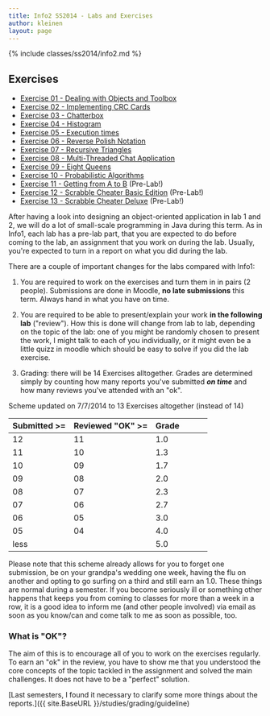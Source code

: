 ```yaml
---
title: Info2 SS2014 - Labs and Exercises
author: kleinen
layout: page
---
```

{% include classes/ss2014/info2.md %}

## Exercises
* [Exercise 01 - Dealing with Objects and Toolbox](lab-01)
* [Exercise 02 - Implementing CRC Cards](lab-02)
* [Exercise 03 - Chatterbox](lab-03)
* [Exercise 04 - Histogram](lab-04)
* [Exercise 05 - Execution times](lab-05)
* [Exercise 06 - Reverse Polish Notation](lab-06)
* [Exercise 07 - Recursive Triangles](lab-07)
* [Exercise 08 - Multi-Threaded Chat Application](lab-08)
* [Exercise 09 - Eight Queens](lab-09)
* [Exercise 10 - Probabilistic Algorithms](lab-10)
* [Exercise 11 - Getting from A to B](lab-11) (Pre-Lab!)
* [Exercise 12 - Scrabble Cheater Basic Edition](lab-12) (Pre-Lab!)
* [Exercise 13 - Scrabble Cheater Deluxe](lab-13) (Pre-Lab!)



After having a look into designing an object-oriented application in lab 1 and 2, we will do a lot of small-scale programming in Java during this term. As in Info1, each lab has a pre-lab part, that you are expected to do before coming to the lab, an assignment that you work on during the lab. Usually, you're expected to turn in a report on what you did during the lab.

There are a couple of important changes for the labs compared with Info1:

1. You are required to work on the exercises and turn them in in pairs (2 people). Submissions are done in Moodle, **no late submissions** this term. Always hand in what you have on time.

1. You are required to be able to present/explain your work **in the following lab** ("review"). How this is done will change from lab to lab, depending on the topic of the lab: one of you might be randomly chosen to present the work, I might talk to each of you individually, or it might even be a little quizz in moodle which should be easy to solve if you did the lab exercise.

1. Grading: there will be 14 Exercises alltogether. Grades are determined simply by counting how many reports you've submitted ***on time*** and how many reviews you've attended with an "ok".

Scheme updated on 7/7/2014 to 13 Exercises altogether (instead of 14)

| Submitted >= | Reviewed "OK" >= | Grade |  |  |  |
|:-------------|:-----------------|:------|:-|:-|:-|
| 12           | 11               | 1.0   |  |  |  |
| 11           | 10               | 1.3   |  |  |  |
| 10           | 09               | 1.7   |  |  |  |
| 09           | 08               | 2.0   |  |  |  |
| 08           | 07               | 2.3   |  |  |  |
| 07           | 06               | 2.7   |  |  |  |
| 06           | 05               | 3.0   |  |  |  |
| 05           | 04               | 4.0   |  |  |  |
| less         |                  | 5.0   |  |  |  |


Please note that this scheme already allows for you to forget one submission, be on your grandpa's wedding one week, having the flu on another and opting to go surfing on a third and still earn an 1.0. These things are normal during a semester. If you become seriously ill or something other happens that keeps you from coming to classes for more
than a week in a row, it is a good idea to inform me (and other people involved) via email as soon as you know/can and come talk to me as soon as possible, too.

### What is "OK"?

The aim of this is to encourage all of you to work on the exercises regularly. To earn an "ok" in the review, you have to show me that you understood the core concepts of the topic tackled in the assignment and solved the main challenges. It does not have to be a "perfect" solution.




[Last semesters, I found it necessary to clarify some more things about the reports.]({{ site.BaseURL }}/studies/grading/guideline)
